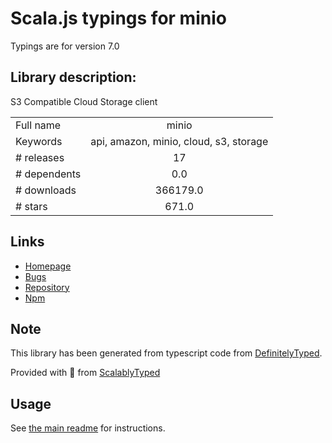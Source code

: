 
# Scala.js typings for minio

Typings are for version 7.0

## Library description:
S3 Compatible Cloud Storage client

|                    |                 |
| ------------------ | :-------------: |
| Full name          | minio |
| Keywords           | api, amazon, minio, cloud, s3, storage |
| # releases         | 17 |
| # dependents       | 0.0 |
| # downloads        | 366179.0 |
| # stars            | 671.0 |

## Links
- [Homepage](https://github.com/minio/minio-js#readme)
- [Bugs](https://github.com/minio/minio-js/issues)
- [Repository](https://github.com/minio/minio-js)
- [Npm](https://www.npmjs.com/package/minio)
    


## Note
This library has been generated from typescript code from [DefinitelyTyped](https://definitelytyped.org).

Provided with :purple_heart: from [ScalablyTyped](https://github.com/oyvindberg/ScalablyTyped)

## Usage
See [the main readme](../../readme.md) for instructions.


